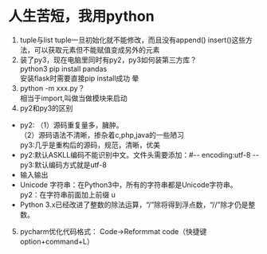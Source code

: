 # 人生苦短，我用python
1. tuple与list
tuple一旦初始化就不能修改，而且没有append() insert()这些方法，可以获取元素但不能赋值变成另外的元素  
2. 装了py3，现在电脑里同时有py2，py3如何装第三方库？  
python3 pip install pandas  
安装flask时需要直接pip install成功 晕
3. python -m xxx.py？  
相当于import,叫做当做模块来启动  
4. py2和py3的区别  
* py2: 
（1）源码重复量多，臃肿。  
（2）源码语法不清晰，掺杂着c,php,java的一些陋习  
py3:几乎是重构后的源码，规范，清晰，优美  
* py2:默认ASKLL编码不能识别中文。文件头需要添加：#-- encoding:utf-8 --  
  py3:默认编码方式就是utf-8  
* 输入输出  
* Unicode 字符串：在Python3中，所有的字符串都是Unicode字符串。  
   py2：在字符串前面加上前缀 u  
* Python 3.x已经改进了整数的除法运算，“/”除将得到浮点数，“//”除才仍是整数。
5. pycharm优化代码格式：
Code→Reformmat code（快捷键option+command+L）
